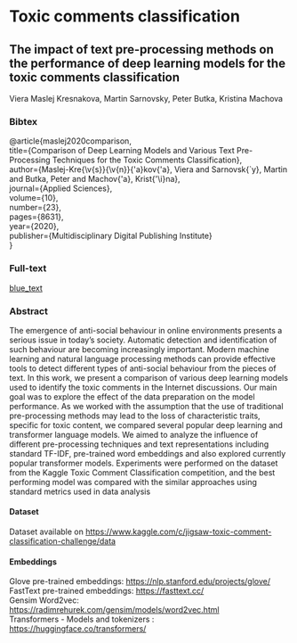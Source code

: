 # Toxic comments classification

## The impact of text pre-processing methods on the performance of deep learning models for the toxic comments classification

Viera Maslej Kresnakova, Martin Sarnovsky, Peter Butka, Kristina Machova

### Bibtex
@article{maslej2020comparison, <br>
  title={Comparison of Deep Learning Models and Various Text Pre-Processing Techniques for the Toxic Comments Classification}, <br>
  author={Maslej-Kre{\v{s}}{\v{n}}{\'a}kov{\'a}, Viera and Sarnovsk{\`y}, Martin and Butka, Peter and Machov{\'a}, Krist{\'\i}na}, <br>
  journal={Applied Sciences}, <br>
  volume={10}, <br>
  number={23}, <br>
  pages={8631}, <br>
  year={2020}, <br>
  publisher={Multidisciplinary Digital Publishing Institute} <br>
}

### Full-text
[blue_text](https://www.mdpi.com/2076-3417/10/23/8631)

### Abstract
The emergence of anti-social behaviour in online environments presents a serious issue in today’s society. Automatic detection and identification of such behaviour are becoming increasingly important. Modern machine learning and natural language processing methods can provide effective tools to detect different types of anti-social behaviour from the pieces of text. In this work, we present a comparison of various deep learning models used to identify the toxic comments in the Internet discussions. Our main goal was to explore the effect of the data preparation on the model performance. As we worked with the assumption that the use of traditional pre-processing methods may lead to the loss of characteristic traits, specific for toxic content, we compared several popular deep learning and transformer language models. We aimed to analyze the influence of different pre-processing techniques and text representations including standard TF-IDF, pre-trained word embeddings and also explored currently popular transformer models. Experiments were performed on the dataset from the Kaggle Toxic Comment Classification competition, and the best performing model was compared with the similar approaches using standard metrics used in data analysis

#### Dataset
Dataset available on https://www.kaggle.com/c/jigsaw-toxic-comment-classification-challenge/data

#### Embeddings
Glove pre-trained embeddings: https://nlp.stanford.edu/projects/glove/ <br>
FastText pre-trained embeddings: https://fasttext.cc/ <br>
Gensim Word2vec: https://radimrehurek.com/gensim/models/word2vec.html <br>
Transformers - Models and tokenizers : https://huggingface.co/transformers/ <br>


